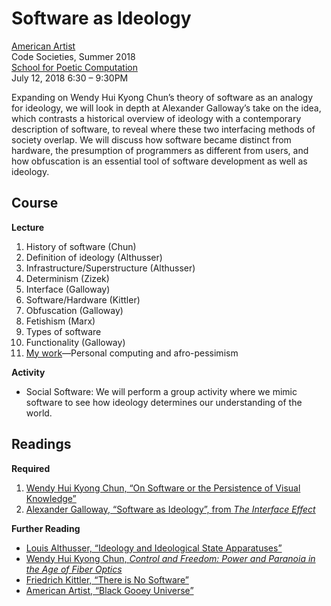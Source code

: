 # Software as Ideology

[American Artist](http://americanartist.us/)\
Code Societies, Summer 2018\
[School for Poetic Computation](http://sfpc.io/codesocieties/)\
July 12, 2018 6:30 – 9:30PM

Expanding on Wendy Hui Kyong Chun’s theory of software as an analogy for ideology, we will look in depth at Alexander Galloway’s take on the idea, which contrasts a historical overview of ideology with a contemporary description of software, to reveal where these two interfacing methods of society overlap. We will discuss how software became distinct from hardware, the presumption of programmers as different from users, and how obfuscation is an essential tool of software development as well as ideology. 

## Course
**Lecture**
1. History of software (Chun)
2. Definition of ideology (Althusser)
3. Infrastructure/Superstructure (Althusser)
4. Determinism (Zizek)
5. Interface (Galloway)
6. Software/Hardware (Kittler)
7. Obfuscation (Galloway)
8. Fetishism (Marx)
9. Types of software
10. Functionality (Galloway)
11. [My work](https://americanartist.us/black-gooey-universe)—Personal computing and afro-pessimism

**Activity**
* Social Software: We will perform a group activity where we mimic software to see how ideology determines our understanding of the world.

## Readings

**Required**

1. [Wendy Hui Kyong Chun, “On Software or the Persistence of Visual Knowledge”](wendy-hui-kyong-chun_on-software.pdf)
2. [Alexander Galloway, “Software as Ideology”, from *The Interface Effect*](galloway_alexander_software-as-ideology.pdf)

**Further Reading**

* [Louis Althusser, “Ideology and Ideological State Apparatuses”](louis-althusser_ideology.pdf)
* [Wendy Hui Kyong Chun, *Control and Freedom: Power and Paranoia in the Age of Fiber Optics*](Wendy_Hui_Kyong_Chun_Control_and_Freedom.pdf)
* [Friedrich Kittler, “There is No Software”](Kittler_1992_No_Software.pdf)
* [American Artist, “Black Gooey Universe”](UNBAG_2_AmericanArtist.pdf)
